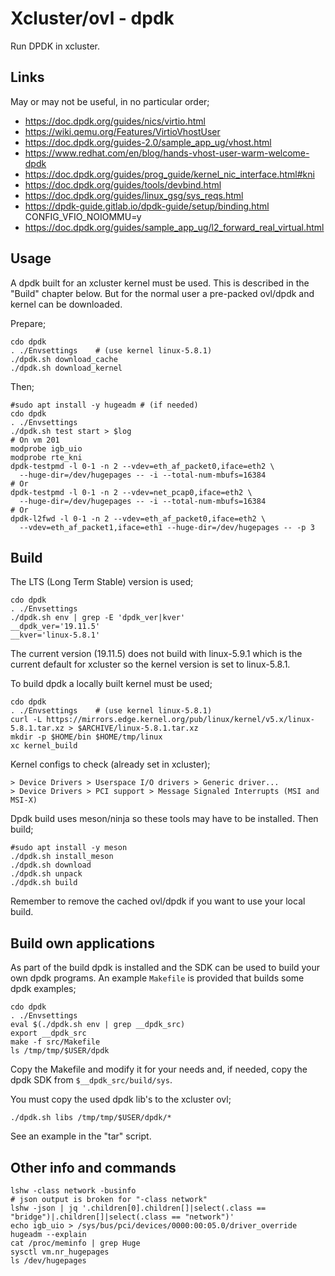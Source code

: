 # Xcluster/ovl - dpdk

Run DPDK in xcluster.

## Links

May or may not be useful, in no particular order;

* https://doc.dpdk.org/guides/nics/virtio.html
* https://wiki.qemu.org/Features/VirtioVhostUser
* https://doc.dpdk.org/guides-2.0/sample_app_ug/vhost.html
* https://www.redhat.com/en/blog/hands-vhost-user-warm-welcome-dpdk
* https://doc.dpdk.org/guides/prog_guide/kernel_nic_interface.html#kni
* https://doc.dpdk.org/guides/tools/devbind.html
* https://doc.dpdk.org/guides/linux_gsg/sys_reqs.html
* https://dpdk-guide.gitlab.io/dpdk-guide/setup/binding.html CONFIG_VFIO_NOIOMMU=y
* https://doc.dpdk.org/guides/sample_app_ug/l2_forward_real_virtual.html


## Usage

A dpdk built for an xcluster kernel must be used. This is described in
the "Build" chapter below. But for the normal user a pre-packed
ovl/dpdk and kernel can be downloaded.

Prepare;
```
cdo dpdk
. ./Envsettings    # (use kernel linux-5.8.1)
./dpdk.sh download_cache
./dpdk.sh download_kernel
```

Then;

```
#sudo apt install -y hugeadm # (if needed)
cdo dpdk
. ./Envsettings
./dpdk.sh test start > $log
# On vm 201
modprobe igb_uio
modprobe rte_kni
dpdk-testpmd -l 0-1 -n 2 --vdev=eth_af_packet0,iface=eth2 \
  --huge-dir=/dev/hugepages -- -i --total-num-mbufs=16384
# Or
dpdk-testpmd -l 0-1 -n 2 --vdev=net_pcap0,iface=eth2 \
  --huge-dir=/dev/hugepages -- -i --total-num-mbufs=16384
# Or
dpdk-l2fwd -l 0-1 -n 2 --vdev=eth_af_packet0,iface=eth2 \
  --vdev=eth_af_packet1,iface=eth1 --huge-dir=/dev/hugepages -- -p 3
```


## Build

The LTS (Long Term Stable) version is used;

```
cdo dpdk
. ./Envsettings
./dpdk.sh env | grep -E 'dpdk_ver|kver'
__dpdk_ver='19.11.5'
__kver='linux-5.8.1'
```

The current version (19.11.5) does not build with linux-5.9.1 which is
the current default for xcluster so the kernel version is set to linux-5.8.1.

To build dpdk a locally built kernel must be used;

```
cdo dpdk
. ./Envsettings    # (use kernel linux-5.8.1)
curl -L https://mirrors.edge.kernel.org/pub/linux/kernel/v5.x/linux-5.8.1.tar.xz > $ARCHIVE/linux-5.8.1.tar.xz
mkdir -p $HOME/bin $HOME/tmp/linux
xc kernel_build
```

Kernel configs to check (already set in xcluster);
```
> Device Drivers > Userspace I/O drivers > Generic driver...
> Device Drivers > PCI support > Message Signaled Interrupts (MSI and MSI-X)
```

Dpdk build uses meson/ninja so these tools may have to be
installed. Then build;

```
#sudo apt install -y meson
./dpdk.sh install_meson
./dpdk.sh download
./dpdk.sh unpack
./dpdk.sh build
```

Remember to remove the cached ovl/dpdk if you want to use your local build.


## Build own applications

As part of the build dpdk is installed and the SDK can be used to
build your own dpdk programs. An example `Makefile` is provided that
builds some dpdk examples;

```
cdo dpdk
. ./Envsettings
eval $(./dpdk.sh env | grep __dpdk_src)
export __dpdk_src
make -f src/Makefile
ls /tmp/tmp/$USER/dpdk
```

Copy the Makefile and modify it for your needs and, if needed, copy
the dpdk SDK from `$__dpdk_src/build/sys`.

You must copy the used dpdk lib's to the xcluster ovl;

```
./dpdk.sh libs /tmp/tmp/$USER/dpdk/*
```

See an example in the "tar" script.


## Other info and commands

```
lshw -class network -businfo
# json output is broken for "-class network"
lshw -json | jq '.children[0].children[]|select(.class == "bridge")|.children[]|select(.class == "network")'
echo igb_uio > /sys/bus/pci/devices/0000:00:05.0/driver_override
hugeadm --explain
cat /proc/meminfo | grep Huge
sysctl vm.nr_hugepages
ls /dev/hugepages
```

